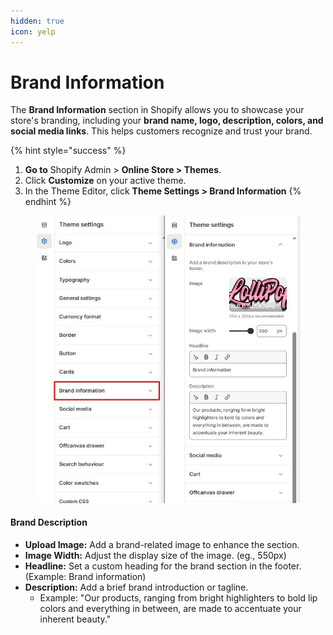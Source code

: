 ```yaml
---
hidden: true
icon: yelp
---
```


# Brand Information

The **Brand Information** section in Shopify allows you to showcase your store's branding, including your **brand name, logo, description, colors, and social media links**. This helps customers recognize and trust your brand.

{% hint style="success" %}
1. **Go to** Shopify Admin > **Online Store > Themes**.
2. Click **Customize** on your active theme.
3. In the Theme Editor, click **Theme Settings >  Brand Information**
{% endhint %}

<figure><img src="../.gitbook/assets/Screenshot_11.jpg" alt=""><figcaption></figcaption></figure>

#### **Brand Description**

* **Upload Image:** Add a brand-related image to enhance the section.
* **Image Width:** Adjust the display size of the image. (eg., 550px)
* **Headline:** Set a custom heading for the brand section in the footer. (Example: Brand information)&#x20;
* **Description:** Add a brief brand introduction or tagline.
  * Example: "Our products, ranging from bright highlighters to bold lip colors and everything in between, are made to accentuate your inherent beauty."
